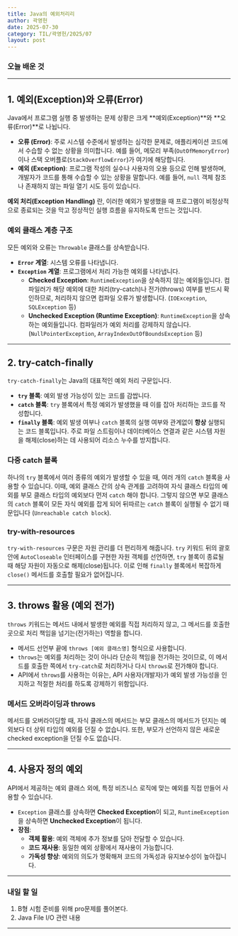 ```yaml
---
title: Java의 예외처리리
author: 곽영헌
date: 2025-07-30
category: TIL/곽영헌/2025/07
layout: post
---
```


### 오늘 배운 것
---

## 1. 예외(Exception)와 오류(Error)

Java에서 프로그램 실행 중 발생하는 문제 상황은 크게 **예외(Exception)**와 **오류(Error)**로 나뉩니다. 

* **오류 (Error)**: 주로 시스템 수준에서 발생하는 심각한 문제로, 애플리케이션 코드에서 수습할 수 없는 상황을 의미합니다.  예를 들어, 메모리 부족(`OutOfMemoryError`)이나 스택 오버플로(`StackOverflowError`)가 여기에 해당합니다. 
* **예외 (Exception)**: 프로그램 작성의 실수나 사용자의 오용 등으로 인해 발생하며, 개발자가 코드를 통해 수습할 수 있는 상황을 말합니다.  예를 들어, `null` 객체 참조나 존재하지 않는 파일 열기 시도 등이 있습니다. 

**예외 처리(Exception Handling)** 란, 이러한 예외가 발생했을 때 프로그램이 비정상적으로 종료되는 것을 막고 정상적인 실행 흐름을 유지하도록 만드는 것입니다. 

### 예외 클래스 계층 구조

모든 예외와 오류는 `Throwable` 클래스를 상속받습니다. 
* **`Error` 계열**: 시스템 오류를 나타냅니다. 
* **`Exception` 계열**: 프로그램에서 처리 가능한 예외를 나타냅니다. 
    * **Checked Exception**: `RuntimeException`을 상속하지 않는 예외들입니다.  컴파일러가 해당 예외에 대한 처리(try-catch)나 전가(throws) 여부를 반드시 확인하므로, 처리하지 않으면 컴파일 오류가 발생합니다.  (`IOException`, `SQLException` 등) 
    * **Unchecked Exception (Runtime Exception)**: `RuntimeException`을 상속하는 예외들입니다.  컴파일러가 예외 처리를 강제하지 않습니다.  (`NullPointerException`, `ArrayIndexOutOfBoundsException` 등) 

---

## 2. try-catch-finally

`try-catch-finally`는 Java의 대표적인 예외 처리 구문입니다.

* **`try` 블록**: 예외 발생 가능성이 있는 코드를 감쌉니다. 
* **`catch` 블록**: `try` 블록에서 특정 예외가 발생했을 때 이를 잡아 처리하는 코드를 작성합니다. 
* **`finally` 블록**: 예외 발생 여부나 `catch` 블록의 실행 여부와 관계없이 **항상** 실행되는 코드 블록입니다.  주로 파일 스트림이나 데이터베이스 연결과 같은 시스템 자원을 해제(close)하는 데 사용되어 리소스 누수를 방지합니다. 

### 다중 catch 블록

하나의 `try` 블록에서 여러 종류의 예외가 발생할 수 있을 때, 여러 개의 `catch` 블록을 사용할 수 있습니다.  이때, 예외 클래스 간의 상속 관계를 고려하여 자식 클래스 타입의 예외를 부모 클래스 타입의 예외보다 먼저 `catch` 해야 합니다.  그렇지 않으면 부모 클래스의 `catch` 블록이 모든 자식 예외를 잡게 되어 뒤따르는 `catch` 블록이 실행될 수 없기 때문입니다 (`Unreachable catch block`). 

### try-with-resources

`try-with-resources` 구문은 자원 관리를 더 편리하게 해줍니다.  `try` 키워드 뒤의 괄호 안에 `AutoCloseable` 인터페이스를 구현한 자원 객체를 선언하면, `try` 블록이 종료될 때 해당 자원이 자동으로 해제(close)됩니다.  이로 인해 `finally` 블록에서 복잡하게 `close()` 메서드를 호출할 필요가 없어집니다. 

---

## 3. throws 활용 (예외 전가)

`throws` 키워드는 메서드 내에서 발생한 예외를 직접 처리하지 않고, 그 메서드를 호출한 곳으로 처리 책임을 넘기는(전가하는) 역할을 합니다. 

* 메서드 선언부 끝에 `throws [예외 클래스명]` 형식으로 사용합니다. 
* `throws`는 예외를 처리하는 것이 아니라 단순히 책임을 전가하는 것이므로, 이 메서드를 호출한 쪽에서 `try-catch`로 처리하거나 다시 `throws`로 전가해야 합니다. 
* API에서 `throws`를 사용하는 이유는, API 사용자(개발자)가 예외 발생 가능성을 인지하고 적절한 처리를 하도록 강제하기 위함입니다. 

### 메서드 오버라이딩과 throws

메서드를 오버라이딩할 때, 자식 클래스의 메서드는 부모 클래스의 메서드가 던지는 예외보다 더 상위 타입의 예외를 던질 수 없습니다.  또한, 부모가 선언하지 않은 새로운 checked exception을 던질 수도 없습니다. 

---

## 4. 사용자 정의 예외

API에서 제공하는 예외 클래스 외에, 특정 비즈니스 로직에 맞는 예외를 직접 만들어 사용할 수 있습니다. 

* `Exception` 클래스를 상속하면 **Checked Exception**이 되고, `RuntimeException`을 상속하면 **Unchecked Exception**이 됩니다. 
* **장점**:
    * **객체 활용**: 예외 객체에 추가 정보를 담아 전달할 수 있습니다. 
    * **코드 재사용**: 동일한 예외 상황에서 재사용이 가능합니다. 
    * **가독성 향상**: 예외의 의도가 명확해져 코드의 가독성과 유지보수성이 높아집니다. 

---

### 내일 할 일
1. B형 시험 준비를 위해 pro문제를 풀어본다.
2. Java File I/O 관련 내용

---

